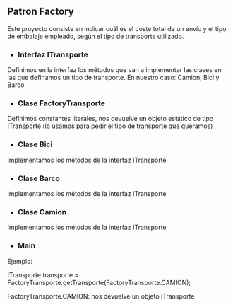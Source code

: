 ## Patron Factory
Este proyecto consiste en indicar cuál es el coste total de un envío y el tipo de embalaje empleado, según el tipo de transporte utilizado.

- ### Interfaz ITransporte
Definimos en la interfaz los métodos que van a implementar las clases en las que definamos un tipo de transporte. En nuestro caso: Camion, Bici y Barco
- ### Clase FactoryTransporte
Definimos constantes literales, nos devuelve un objeto estático de tipo ITransporte (lo usamos para pedir el tipo de transporte que queramos)
- ### Clase Bici
Implementamos los métodos de la interfaz ITransporte
- ### Clase Barco
Implementamos los métodos de la interfaz ITransporte
- ### Clase Camion
Implementamos los métodos de la interfaz ITransporte
- ### Main
Ejemplo:

ITransporte transporte = FactoryTransporte.getTransporte(FactoryTransporte.CAMION);

FactoryTransporte.CAMION: nos devuelve un objeto ITransporte